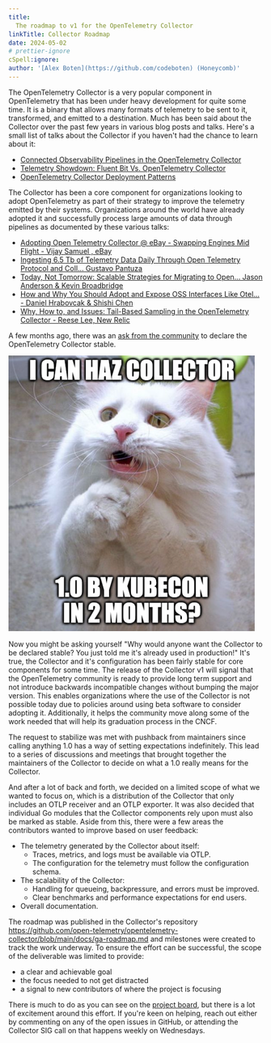 ```yaml
---
title:
  The roadmap to v1 for the OpenTelemetry Collector
linkTitle: Collector Roadmap
date: 2024-05-02
# prettier-ignore
cSpell:ignore: 
author: '[Alex Boten](https://github.com/codeboten) (Honeycomb)'
---
```


The OpenTelemetry Collector is a very popular component in OpenTelemetry that has been under heavy development for quite some time. It is a binary that allows many formats of telemetry to be sent to it, transformed, and emitted to a destination. Much has been said about the Collector over the past few years in various blog posts and talks. Here's a small list of talks about the Collector if you haven't had the chance to learn about it:

- [Connected Observability Pipelines in the OpenTelemetry Collector](https://www.youtube.com/watch?v=uPpZ23iu6kI) 
- [Telemetry Showdown: Fluent Bit Vs. OpenTelemetry Collector](https://www.youtube.com/watch?v=ykq1F_3PmJw&pp=ygUfa3ViZWNvbiBvcGVudGVsZW1ldHJ5IGNvbGxlY3Rvcg%3D%3D) 
- [OpenTelemetry Collector Deployment Patterns](https://www.youtube.com/watch?v=WhRrwSHDBFs)

The Collector has been a core component for organizations looking to adopt OpenTelemetry as part of their strategy to improve the telemetry emitted by their systems. Organizations around the world have already adopted it and successfully process large amounts of data through pipelines as documented by these various talks:

- [Adopting Open Telemetry Collector @ eBay - Swapping Engines Mid Flight - Vijay Samuel , eBay](https://www.youtube.com/watch?v=tZJd6W-CIcU)
- [Ingesting 6.5 Tb of Telemetry Data Daily Through Open Telemetry Protocol and Coll... Gustavo Pantuza](https://www.youtube.com/watch?v=aDysORX1zIs)
- [Today, Not Tomorrow: Scalable Strategies for Migrating to Open... Jason Anderson & Kevin Broadbridge](https://www.youtube.com/watch?v=iPGd9_aYu-A)
- [How and Why You Should Adopt and Expose OSS Interfaces Like Otel... - Daniel Hrabovcak & Shishi Chen](https://www.youtube.com/watch?v=D71fK2MFreI)
- [Why, How to, and Issues: Tail-Based Sampling in the OpenTelemetry Collector - Reese Lee, New Relic](https://www.youtube.com/watch?v=l4PeclHKl7I)

A few months ago, there was an [ask from the community](https://github.com/open-telemetry/community/issues/1971) to declare the OpenTelemetry Collector stable. 

![Can haz Collector v1?](can-haz-collector.png)

Now you might be asking yourself "Why would anyone want the Collector to be declared stable? You just told me it's already used in production!" It's true, the Collector and it's configuration has been fairly stable for core components for some time. The release of the Collector v1 will signal that the OpenTelemetry community is ready to provide long term support and not introduce backwards incompatible changes without bumping the major version. This enables organizations where the use of the Collector is not possible today due to policies around using beta software to consider adopting it. Additionally, it helps the community move along some of the work needed that will help its graduation process in the CNCF.

The request to stabilize was met with pushback from maintainers since calling anything 1.0 has a way of setting expectations indefinitely. This lead to a series of discussions and meetings that brought together the maintainers of the Collector to decide on what a 1.0 really means for the Collector.

And after a lot of back and forth, we decided on a limited scope of what we wanted to focus on, which is a distribution of the Collector that only includes an OTLP receiver and an OTLP exporter. It was also decided that individual Go modules that the Collector components rely upon must also be marked as stable. Aside from this, there were a few areas the contributors wanted to improve based on user feedback:

- The telemetry generated by the Collector about itself:
	- Traces, metrics, and logs must be available via OTLP.
	- The configuration for the telemetry must follow the configuration schema.
- The scalability of the Collector:
	- Handling for queueing, backpressure, and errors must be improved.
	- Clear benchmarks and performance expectations for end users.
- Overall documentation.

The roadmap was published in the Collector's repository https://github.com/open-telemetry/opentelemetry-collector/blob/main/docs/ga-roadmap.md and milestones were created to track the work underway. To ensure the effort can be successful, the scope of the deliverable was limited to provide:
- a clear and achievable goal
- the focus needed to not get distracted
- a signal to new contributors of where the project is focusing

There is much to do as you can see on the [project board](https://github.com/orgs/open-telemetry/projects/83), but there is a lot of excitement around this effort. If you're keen on helping, reach out either by commenting on any of the open issues in GitHub, or attending the Collector SIG call on that happens weekly on Wednesdays.
